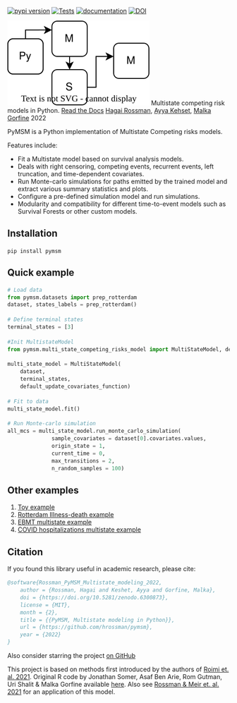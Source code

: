 [![pypi version](https://img.shields.io/pypi/v/pymsm)](https://pypi.org/project/pymsm/)
[![Tests](https://github.com/hrossman/pymsm/workflows/Tests/badge.svg)](https://github.com/hrossman/pymsm/actions?workflow=Tests)
[![documentation](https://img.shields.io/badge/docs-mkdocs%20material-blue.svg?style=flat)](https://hrossman.github.io/pymsm)
[![DOI](https://zenodo.org/badge/443028256.svg)](https://zenodo.org/badge/latestdoi/443028256)

![PyMSM](docs/pymsm_icon.svg)
Multistate competing risk models in Python.
[Read the Docs](https://hrossman.github.io/pymsm/)
[Hagai Rossman](https://hrossman.github.io/), [Ayya Kehset](https://github.com/ayya-keshet), [Malka Gorfine](https://www.tau.ac.il/~gorfinem/) 2022


PyMSM is a Python implementation of Multistate Competing risks models.

Features include:

- Fit a Multistate model based on survival analysis models.
- Deals with right censoring, competing events, recurrent events, left truncation, and time-dependent covariates.
- Run Monte-carlo simulations for paths emitted by the trained model and extract various summary statistics and plots.
 - Configure a pre-defined simulation model and run simulations.
 - Modularity and compatibility for different time-to-event models such as Survival Forests or other custom models.

## Installation
`pip install pymsm`

## Quick example

```python
# Load data
from pymsm.datasets import prep_rotterdam
dataset, states_labels = prep_rotterdam()

# Define terminal states
terminal_states = [3]

#Init MultistateModel
from pymsm.multi_state_competing_risks_model import MultiStateModel, default_update_covariates_function

multi_state_model = MultiStateModel(
    dataset,
    terminal_states,
    default_update_covariates_function)

# Fit to data
multi_state_model.fit()

# Run Monte-carlo simulation
all_mcs = multi_state_model.run_monte_carlo_simulation(
              sample_covariates = dataset[0].covariates.values,
              origin_state = 1,
              current_time = 0,
              max_transitions = 2,
              n_random_samples = 100)
```

## Other examples
1. [Toy example](https://github.com/hrossman/pymsm/blob/main/src/pymsm/examples/first_example.ipynb)
2. [Rotterdam Illness-death example](https://github.com/hrossman/pymsm/blob/main/src/pymsm/examples/rotterdam.ipynb)
3. [EBMT multistate example](https://github.com/hrossman/pymsm/blob/main/src/pymsm/examples/ebmt.ipynb)
4. [COVID hospitalizations multistate example](https://github.com/hrossman/pymsm/blob/main/src/pymsm/examples/covid_hosp_example.ipynb)



## Citation

If you found this library useful in academic research, please cite:

```bibtex
@software{Rossman_PyMSM_Multistate_modeling_2022,
    author = {Rossman, Hagai and Keshet, Ayya and Gorfine, Malka},
    doi = {https://doi.org/10.5281/zenodo.6300873},
    license = {MIT},
    month = {2},
    title = {{PyMSM, Multistate modeling in Python}},
    url = {https://github.com/hrossman/pymsm},
    year = {2022}
}
```

Also consider starring the project [on GitHub](https://github.com/hrossman/pymsm)

This project is based on methods first introduced by the authors of [Roimi et. al. 2021](https://academic.oup.com/jamia/article/28/6/1188/6105188).
 Original R code by Jonathan Somer, Asaf Ben Arie, Rom Gutman, Uri Shalit & Malka Gorfine available [here](https://github.com/JonathanSomer/covid-19-multi-state-model).
 Also see [Rossman & Meir et. al. 2021](https://www.nature.com/articles/s41467-021-22214-z) for an application of this model.
